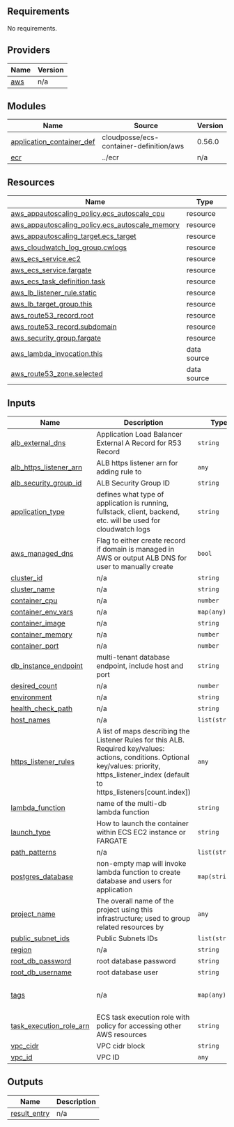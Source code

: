 <!-- BEGIN_TF_DOCS -->
## Requirements

No requirements.

## Providers

| Name | Version |
|------|---------|
| <a name="provider_aws"></a> [aws](#provider\_aws) | n/a |

## Modules

| Name | Source | Version |
|------|--------|---------|
| <a name="module_application_container_def"></a> [application\_container\_def](#module\_application\_container\_def) | cloudposse/ecs-container-definition/aws | 0.56.0 |
| <a name="module_ecr"></a> [ecr](#module\_ecr) | ../ecr | n/a |

## Resources

| Name | Type |
|------|------|
| [aws_appautoscaling_policy.ecs_autoscale_cpu](https://registry.terraform.io/providers/hashicorp/aws/latest/docs/resources/appautoscaling_policy) | resource |
| [aws_appautoscaling_policy.ecs_autoscale_memory](https://registry.terraform.io/providers/hashicorp/aws/latest/docs/resources/appautoscaling_policy) | resource |
| [aws_appautoscaling_target.ecs_target](https://registry.terraform.io/providers/hashicorp/aws/latest/docs/resources/appautoscaling_target) | resource |
| [aws_cloudwatch_log_group.cwlogs](https://registry.terraform.io/providers/hashicorp/aws/latest/docs/resources/cloudwatch_log_group) | resource |
| [aws_ecs_service.ec2](https://registry.terraform.io/providers/hashicorp/aws/latest/docs/resources/ecs_service) | resource |
| [aws_ecs_service.fargate](https://registry.terraform.io/providers/hashicorp/aws/latest/docs/resources/ecs_service) | resource |
| [aws_ecs_task_definition.task](https://registry.terraform.io/providers/hashicorp/aws/latest/docs/resources/ecs_task_definition) | resource |
| [aws_lb_listener_rule.static](https://registry.terraform.io/providers/hashicorp/aws/latest/docs/resources/lb_listener_rule) | resource |
| [aws_lb_target_group.this](https://registry.terraform.io/providers/hashicorp/aws/latest/docs/resources/lb_target_group) | resource |
| [aws_route53_record.root](https://registry.terraform.io/providers/hashicorp/aws/latest/docs/resources/route53_record) | resource |
| [aws_route53_record.subdomain](https://registry.terraform.io/providers/hashicorp/aws/latest/docs/resources/route53_record) | resource |
| [aws_security_group.fargate](https://registry.terraform.io/providers/hashicorp/aws/latest/docs/resources/security_group) | resource |
| [aws_lambda_invocation.this](https://registry.terraform.io/providers/hashicorp/aws/latest/docs/data-sources/lambda_invocation) | data source |
| [aws_route53_zone.selected](https://registry.terraform.io/providers/hashicorp/aws/latest/docs/data-sources/route53_zone) | data source |

## Inputs

| Name | Description | Type | Default | Required |
|------|-------------|------|---------|:--------:|
| <a name="input_alb_external_dns"></a> [alb\_external\_dns](#input\_alb\_external\_dns) | Application Load Balancer External A Record for R53 Record | `string` | n/a | yes |
| <a name="input_alb_https_listener_arn"></a> [alb\_https\_listener\_arn](#input\_alb\_https\_listener\_arn) | ALB https listener arn for adding rule to | `any` | n/a | yes |
| <a name="input_alb_security_group_id"></a> [alb\_security\_group\_id](#input\_alb\_security\_group\_id) | ALB Security Group ID | `string` | n/a | yes |
| <a name="input_application_type"></a> [application\_type](#input\_application\_type) | defines what type of application is running, fullstack, client, backend, etc. will be used for cloudwatch logs | `string` | n/a | yes |
| <a name="input_aws_managed_dns"></a> [aws\_managed\_dns](#input\_aws\_managed\_dns) | Flag to either create record if domain is managed in AWS or output ALB DNS for user to manually create | `bool` | n/a | yes |
| <a name="input_cluster_id"></a> [cluster\_id](#input\_cluster\_id) | n/a | `string` | n/a | yes |
| <a name="input_cluster_name"></a> [cluster\_name](#input\_cluster\_name) | n/a | `string` | n/a | yes |
| <a name="input_container_cpu"></a> [container\_cpu](#input\_container\_cpu) | n/a | `number` | `0` | no |
| <a name="input_container_env_vars"></a> [container\_env\_vars](#input\_container\_env\_vars) | n/a | `map(any)` | n/a | yes |
| <a name="input_container_image"></a> [container\_image](#input\_container\_image) | n/a | `string` | n/a | yes |
| <a name="input_container_memory"></a> [container\_memory](#input\_container\_memory) | n/a | `number` | `0` | no |
| <a name="input_container_port"></a> [container\_port](#input\_container\_port) | n/a | `number` | `80` | no |
| <a name="input_db_instance_endpoint"></a> [db\_instance\_endpoint](#input\_db\_instance\_endpoint) | multi-tenant database endpoint, include host and port | `string` | n/a | yes |
| <a name="input_desired_count"></a> [desired\_count](#input\_desired\_count) | n/a | `number` | `1` | no |
| <a name="input_environment"></a> [environment](#input\_environment) | n/a | `string` | n/a | yes |
| <a name="input_health_check_path"></a> [health\_check\_path](#input\_health\_check\_path) | n/a | `string` | `"/"` | no |
| <a name="input_host_names"></a> [host\_names](#input\_host\_names) | n/a | `list(string)` | n/a | yes |
| <a name="input_https_listener_rules"></a> [https\_listener\_rules](#input\_https\_listener\_rules) | A list of maps describing the Listener Rules for this ALB. Required key/values: actions, conditions. Optional key/values: priority, https\_listener\_index (default to https\_listeners[count.index]) | `any` | `[]` | no |
| <a name="input_lambda_function"></a> [lambda\_function](#input\_lambda\_function) | name of the multi-db lambda function | `string` | n/a | yes |
| <a name="input_launch_type"></a> [launch\_type](#input\_launch\_type) | How to launch the container within ECS EC2 instance or FARGATE | `string` | `"FARGATE"` | no |
| <a name="input_path_patterns"></a> [path\_patterns](#input\_path\_patterns) | n/a | `list(string)` | `[]` | no |
| <a name="input_postgres_database"></a> [postgres\_database](#input\_postgres\_database) | non-empty map will invoke lambda function to create database and users for application | `map(string)` | `{}` | no |
| <a name="input_project_name"></a> [project\_name](#input\_project\_name) | The overall name of the project using this infrastructure; used to group related resources by | `any` | n/a | yes |
| <a name="input_public_subnet_ids"></a> [public\_subnet\_ids](#input\_public\_subnet\_ids) | Public Subnets IDs | `list(string)` | n/a | yes |
| <a name="input_region"></a> [region](#input\_region) | n/a | `string` | n/a | yes |
| <a name="input_root_db_password"></a> [root\_db\_password](#input\_root\_db\_password) | root database password | `string` | n/a | yes |
| <a name="input_root_db_username"></a> [root\_db\_username](#input\_root\_db\_username) | root database user | `string` | n/a | yes |
| <a name="input_tags"></a> [tags](#input\_tags) | n/a | `map(any)` | <pre>{<br/>  "terraform_managed": "true"<br/>}</pre> | no |
| <a name="input_task_execution_role_arn"></a> [task\_execution\_role\_arn](#input\_task\_execution\_role\_arn) | ECS task execution role with policy for accessing other AWS resources | `string` | n/a | yes |
| <a name="input_vpc_cidr"></a> [vpc\_cidr](#input\_vpc\_cidr) | VPC cidr block | `string` | n/a | yes |
| <a name="input_vpc_id"></a> [vpc\_id](#input\_vpc\_id) | VPC ID | `any` | n/a | yes |

## Outputs

| Name | Description |
|------|-------------|
| <a name="output_result_entry"></a> [result\_entry](#output\_result\_entry) | n/a |
<!-- END_TF_DOCS -->    